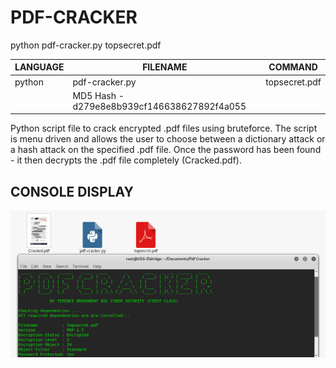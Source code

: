 # PDF-CRACKER

python pdf-cracker.py topsecret.pdf


| LANGUAGE | FILENAME | COMMAND |
|--------  |--------- |---------|
| python | pdf-cracker.py | topsecret.pdf |
| |MD5 Hash - d279e8e8b939cf146638627892f4a055 |

Python script file to crack encrypted .pdf files using bruteforce. The script is menu driven and allows the user to choose between a dictionary attack or a hash attack on the specified .pdf file. Once the password has been found - it then decrypts the .pdf file completely (Cracked.pdf).

## CONSOLE DISPLAY
![Screenshot](picture0.png)


